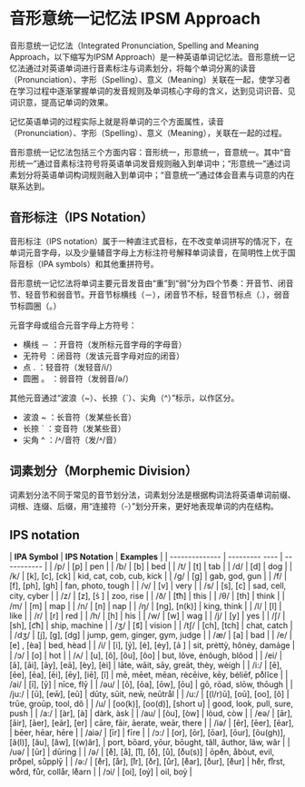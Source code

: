 # 音形意统一记忆法    IPSM Approach

音形意统一记忆法（Integrated Pronunciation, Spelling and Meaning Approach，以下缩写为IPSM Approach）是一种英语单词记忆法。音形意统一记忆法通过对英语单词进行音素标注与词素划分，将每个单词分离的读音（Pronunciation）、字形（Spelling）、意义（Meaning）关联在一起，使学习者在学习过程中逐渐掌握单词的发音规则及单词核心字母的含义，达到见词识音、见词识意，提高记单词的效果。

记忆英语单词的过程实际上就是将单词的三个方面属性，读音（Pronunciation）、字形（Spelling）、意义（Meaning），关联在一起的过程。

音形意统一记忆法包括三个方面内容：音形统一，形意统一，音意统一。其中“音形统一”通过音素标注符号将英语单词发音规则融入到单词中；“形意统一”通过词素划分将英语单词构词规则融入到单词中；“音意统一”通过体会音素与词意的内在联系达到。

## 音形标注（IPS Notation）

音形标注（IPS notation）属于一种直注式音标，在不改变单词拼写的情况下，在单词元音字母，以及少量辅音字母上方标注符号解释单词读音，在简明性上优于国际音标（IPA symbols）和其他重拼符号。

音形意统一记忆法将单词主要元音发音由“重”到“弱”分为四个节奏：开音节、闭音节、轻音节和弱音节。开音节标横线（－），闭音节不标，轻音节标点（.），弱音节标圆圈（。）

元音字母或组合元音字母上方符号：
- 横线 －  ：开音符（发所标元音字母的字母音）
- 无符号   ：闭音符（发该元音字母对应的闭音）
- 点   .   ：轻音符（发轻音/i/）
- 圆圈 。  ：弱音符（发弱音/ǝ/）

其他元音通过“波浪（~）、长捺（ˋ）、尖角（^）”标示，以作区分。

- 波浪 ~   ：长音符（发某些长音）
- 长捺 ˋ  ：变音符（发某些音）
- 尖角 ^   ：/˄/音符（发/˄/音）


## 词素划分（Morphemic Division）

词素划分法不同于常见的音节划分法，词素划分法是根据构词法将英语单词前缀、词根、连缀、后缀，用“连接符（-）”划分开来，更好地表现单词的内在结构。


## IPS notation

| **IPA Symbol** | **IPS Notation**  | **Examples** |
| -------------- | --------- ---- | ----------- |
| /p/    | [p]    | pen       |
| /b/    | [b]    | bed       |
| /t/     | [t]   | tab       |
| /d/    | [d]      | dog      |
| /k/            | [k], [c], [ck]                                               | kid, cat, cob, cub, kick                          |
| /g/            | [g]                                                          | gab, god, gun                                     |
| /f/            | [f], [ph], [gh]                                              | fan, photo, tough                                 |
| /v/            | [v]                                                          | very                                              |
| /s/            | [s], [c]                                                     | sad, cell, city, cyber                            |
| /z/            | [z], [s̍ ]                                                    | zoo, rise                                         |
| /ð/            | [t͡h]                                                         | this                                              |
| /θ/            | [th]                                                         | think                                             |
| /m/            | [m]                                                          | map                                               |
| /n/            | [n]                                                          | nap                                               |
| /ŋ/            | [ng], [n(k)]                                                 | king, think                                       |
| /l/            | [l]                                                          | like                                              |
| /r/            | [r]                                                          | red                                               |
| /h/            | [h]                                                          | his                                               |
| /w/            | [w]                                                          | wag                                               |
| /j/            | [y]                                                          | yes                                               |
| /ʃ/            | [sh], [c͡h]                                                   | ship, machine                                     |
| /ʒ/            | [s᷉]                                                          | vision                                            |
| /tʃ/           | [ch], [tch]                                                  | chat, catch                                       |
| /dʒ/     | [j], [g], [dg]      | jump, gem, ginger, gym, judge     |
| /æ/            | [a]                                                          | bad                                               |
| /e/            | [e] , [èa]                                                   | bed, hèad                                         |
| /i/            | [i], [y̍], [ė], [ėy], [a̍ ]                                    | sit, prėtty̍, hônėy, dama̍ge                        |
| /ɔ/            | [o]                                                          | hot                                               |
| /ʌ/            | [u], [ô], [ôu], [ôo]                                         | but, lôve, ėnôugh, blôod                          |
| /ei/           | [ā], [āi], [āy], [eā], [èy], [èi]                            | lāte, wāit, sāy, greāt, thèy, wèigh               |
| /i:/           | [ē], [ēe], [ēa], [ēi], [ēy], [iē], [ĩ]                       | mē, mēet, mēan, rėcēive, kēy, bėliēf, po̊lĩce      |
| /ai/           | [ī], [ȳ]                                                     | nīce, flȳ                                         |
| /əu/           | [ō], [ōa], [ōw], [ōu]                                        | gō, rōad, slōw, thōugh                            |
| /ju:/          | [ū], [ew̄], [eū]                                              | dūty, sūit, new̄, neūtrål                          |
| /u:/           | [(l/r)ū], [oū], [oo], [õ]                                    | trūe, groūp, tool, dõ                             |
| /u/            | [oo(k)], [oo(d)], [short u]                                  | good, look, pull, sure, push                      |
| /a:/           | [àr], [à]                                                    | dàrk, àsk                                         |
| /au/           | [òu], [òw]                                                   | lòud, còw                                         |
| /eə/           | [ār], [āir], [āer], [eār], [er]                              | cāre, fāir, āerate, weār, there                   |
| /iə/           | [ēr], [ēer], [ēar],                                          | bēer, hēar, hēre                                  |
| /aiə/          | [īr]                                                         | fīre                                              |
| /ɔ:/           | [or], [ōr], [ōar], [ōur], [ōu(gh)], [ã(l)], [ãu], [ãw], [(w)ãr], | port, bōard, yōur, bōught, tãll, ãuthor, lãw, wãr |
| /uə/           | [ūr]                                                         | dūring                                            |
| /ə/            | [e̊], [å], [i̊], [o̊], [ů], [o̊u(s)]                             | ōpe̊n, åbòut, evil, pro̊pel, sůpplȳ                 |
| /ə:/           | [e̊r], [år], [i̊r], [o̊r], [ůr], [e̊ar], [o̊ur], [e̊ur]            | he̊r, fi̊rst, wo̊rd, fůr, collår, le̊arn              |
| /ɔi/      | [oi], [oy̍]        | oil, boy̍             |
